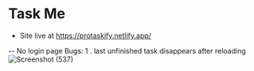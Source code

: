 # Task Me
- Site live at https://protaskify.netlify.app/

-- No login page
Bugs:
    1 . last unfinished task disappears after reloading
![Screenshot (537)](https://github.com/ajaykumar2004/To-Do-UsingReact/assets/91714785/cc96ecb2-5157-43a2-80b5-24aec2986e25)
